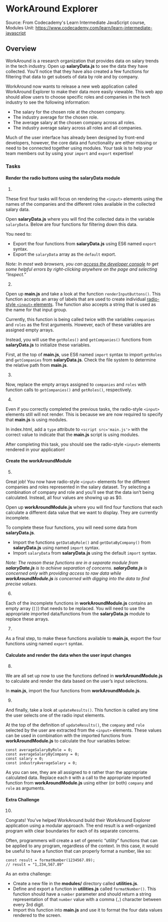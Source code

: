 # WorkAround Explorer

Source:
From Codecademy's Learn Intermediate JavaScript course, Modules Unit:
<https://www.codecademy.com/learn/learn-intermediate-javascript>

## Overview

WorkAround is a research organization that provides data on salary trends in the tech industry. Open up **salaryData.js** to see the data they have collected. You’ll notice that they have also created a few functions for filtering that data to get subsets of data by role and by company.

WorkAround now wants to release a new web application called WorkAround Explorer to make their data more easily viewable. This web app should allow users to choose specific roles and companies in the tech industry to see the following information:

- The salary for the chosen role at the chosen company.
- The industry average for the chosen role.
- The average salary at the chosen company across all roles.
- The industry average salary across all roles and all companies.

Much of the user interface has already been designed by front-end developers, however, the core data and functionality are either missing or need to be connected together using modules. Your task is to help your team members out by using your `import` and `export` expertise!

### Tasks

#### Render the radio buttons using the salaryData module

1. 
These first four tasks will focus on rendering the `<input>` elements using the names of the companies and the different roles available in the collected salary data.

Open **salaryData.js** where you will find the collected data in the variable `salaryData`. Below are four functions for filtering down this data.

You need to:

- Export the four functions from **salaryData.js** using ES6 named `export` syntax.
- Export the `salaryData` array as the `default` export.

*Note: In most web browsers, you can [access the developer console](https://www.codecademy.com/articles/use-devtools) to get some helpful errors by right-clicking anywhere on the page and selecting “Inspect.”*

2. 
Open up **main.js** and take a look at the function `renderInputButtons()`. This function accepts an array of labels that are used to create individual [radio-style `<input>` elements](https://developer.mozilla.org/en-US/docs/Web/HTML/Element/input/radio). The function also accepts a string that is used as the name for that input group.

Currently, this function is being called twice with the variables `companies` and `roles` as the first arguments. However, each of these variables are assigned empty arrays.

Instead, you will use the `getRoles()` and `getCompanies()` functions from **salaryData.js** to initialize these variables.

First, at the top of **main.js**, use ES6 named `import` syntax to import `getRoles` and `getCompanies` from **salaryData.js**. Check the file system to determine the relative path from **main.js**.

3. 
Now, replace the empty arrays assigned to `companies` and `roles` with function calls to `getCompanies()` and `getRoles()`, respectively.

4. 
Even if you correctly completed the previous tasks, the radio-style `<input>` elements still will not render. This is because we are now required to specify that **main.js** is using modules.

In index.html, add a `type` attribute to `<script src='main.js'>` with the correct value to indicate that the **main.js** script is using modules.

After completing this task, you should see the radio-style `<input>` elements rendered in your application!

#### Create the workAroundModule

5. 
Great job! You now have radio-style `<input>` elements for the different companies and roles represented in the salary dataset. Try selecting a combination of company and role and you’ll see that the data isn’t being calculated. Instead, all four values are showing up as $0.

Open up **workAroundModule.js** where you will find four functions that each calculate a different data value that we want to display. They are currently incomplete.

To complete these four functions, you will need some data from **salaryData.js**.

- Import the functions `getDataByRole()` and `getDataByCompany()` from **salaryData.js** using named `import` syntax.
- Import `salaryData` from **salaryData.js** using the default `import` syntax.

*Note: The reason these functions are in a separate module from **salaryData.js** is to achieve separation of concerns. **salaryData.js** is concerned only with providing access to raw data while **workAroundModule.js** is concerned with digging into the data to find precise values.*

6. 
Each of the incomplete functions in **workAroundModule.js** contains an empty array (`[]`) that needs to be replaced. You will need to use the appropriate imported data/functions from the **salaryData.js** module to replace these arrays.

7. 
As a final step, to make these functions available to **main.js**, export the four functions using named `export` syntax.

#### Calculate and render the data when the user input changes

8. 
We are all set up now to use the functions defined in **workAroundModule.js** to calculate and render the data based on the user’s input selections.

In **main.js**, import the four functions from **workAroundModule.js**.

9. 
And finally, take a look at `updateResults()`. This function is called any time the user selects one of the radio input elements.

At the top of the definition of `updateResults()`, the `company` and `role` selected by the user are extracted from the `<input>` elements. These values can be used in combination with the imported functions from **workAroundModule.js** to calculate the four variables below:

    const averageSalaryByRole = 0;
    const averageSalaryByCompany = 0;
    const salary = 0;
    const industryAverageSalary = 0;

As you can see, they are all assigned to `0` rather than the appropriate calculated data. Replace each `0` with a call to the appropriate imported function from **workAroundModule.js** using either (or both) `company` and `role` as arguments.

#### Extra Challenge

10. 
Congrats! You’ve helped WorkAround build their WorkAround Explorer application using a modular approach. The end result is a well-organized program with clear boundaries for each of its separate concerns.

Often, programmers will create a set of generic “utility” functions that can be applied to any program, regardless of the context. In this case, it would be useful to have a function that can properly format a number, like so:

    const result = formatNumber(1234567.89);
    // result = "1,234,567.89"

As an extra challenge:

- Create a new file in the **modules/** directory called **utilities.js**.
- Define and export a function in **utilities.js** called `formatNumber()`. This function should have a `number` parameter and should return a string representation of that `number` value with a comma (`,`) character between every 3rd digit.
- Import this function into **main.js** and use it to format the four data values rendered to the screen.
